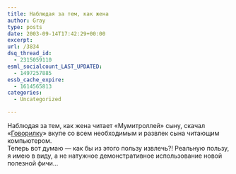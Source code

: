 ```yaml
---
title: Наблюдая за тем, как жена
author: Gray
type: posts
date: 2003-09-14T17:42:29+00:00
excerpt:
url: /3834
dsq_thread_id:
  - 2315059110
esml_socialcount_LAST_UPDATED:
  - 1497257885
essb_cache_expire:
  - 1614565813
categories:
  - Uncategorized

---
```








Наблюдая за тем, как жена читает &#171;Мумитроллей&#187; сыну, скачал &#171;<a href="http://www.vector-ski.ru/vecs/govorilka/download.htm" target="_blank">Говорилку</a>&#187; вкупе со всем необходимым и развлек сына читающим компьютером.  
Теперь вот думаю &#8212; как бы из этого пользу извлечь?! Реальную пользу, я имею в виду, а не натужное демонстративное использование новой полезной фичи&#8230;